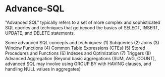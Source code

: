 # Advance-SQL

"Advanced SQL" typically refers to a set of more complex and sophisticated SQL queries and techniques that go beyond the basics of SELECT, INSERT, UPDATE, and DELETE statements.

Some advanced SQL concepts and techniques:
(1) Subqueries
(2) Joins
(3) Window Functions
(4) Common Table Expressions (CTEs)
(5) Stored Procedures and Functions
(6) Indexes and Optimization
(7) Triggers
(8) Advanced Aggregation (Beyond basic aggregations (SUM, AVG, COUNT), advanced SQL may involve using GROUP BY with HAVING clauses, and handling NULL values in aggregates)
